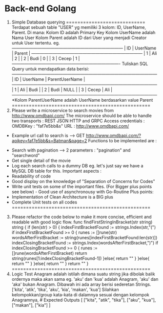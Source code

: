 Back-end Golang 
============================ 
1. Simple Database querying 
============================ 
Terdapat sebuah table "USER" yg memiliki 3 kolom: ID, UserName, Parent. Di mana: Kolom ID adalah Primary Key 
Kolom UserName adalah Nama User 
Kolom Parent adalah ID dari User yang menjadi Creator untuk User tertentu. 
eg. 
—————————————————————————— 
| ID | UserName | Parent | 
—————————————————————————— 
| 1 | Ali | 2 | 
| 2 | Budi | 0 | 
| 3 | Cecep | 1 | 
—————————————————————————- 
Tuliskan SQL Query untuk mendapatkan data berisi: 
—————————————————————————————————— 
| ID | UserName | ParentUserName | 
—————————————————————————————————— 
| 1 | Ali | Budi | 
| 2 | Budi | NULL | 
| 3 | Cecep | Ali | 
—————————————————————————————————— 
*Kolom ParentUserName adalah UserName berdasarkan value Parent 
================================================= 
2. Please write a microservice to search movies from http://www.omdbapi.com/ The microservice should be able to handle two transports : REST JSON HTTP and GRPC Access credentials : 
OMDBKey : "faf7e5bb&s" 
URL : http://www.omdbapi.com/ 
* Example url call to search is --> GET http://www.omdbapi.com/?apikey=faf7e5bb&s=Batman&page=2 Functions to be implemented are : 
- Search with pagination --> 2 parameters : "pagination" and "searchword" 
- Get single detail of the movie 
- Log each search calls to a dummy DB eg. let's just say we have a MySQL DB table for this. Important aspects : 
- Readability of code
- Good display on the knowledge of "Separation of Concerns for Codes" 
- Write unit tests on some of the important files. (For Bigger plus points see below) - Good use of asynchronousy with Go-Routine 
Plus points: 
- Implementation of Clean Architecture is a BIG plus 
- Complete Unit tests on all codes 
================================================= 
3. Please refactor the code below to make it more concise, efficient and readable with good logic flow. func findFirstStringInBracket(str string) string { 
if (len(str) > 0) { 
indexFirstBracketFound := strings.Index(str,"(") 
if indexFirstBracketFound >= 0 { 
runes := []rune(str) 
wordsAfterFirstBracket := string(runes[indexFirstBracketFound:len(str)]) 
indexClosingBracketFound := strings.Index(wordsAfterFirstBracket,")") 
if indexClosingBracketFound >= 0 { 
runes := []rune(wordsAfterFirstBracket) 
return string(runes[1:indexClosingBracketFound-1]) 
}else{ 
return "" 
} 
}else{ 
 return "" 
 } 
}else{ 
return "" 
} 
return "" 
} 
================================================= 
4. Logic Test 
Anagram adalah istilah dimana suatu string jika dibolak balik ordernya maka akan sama eg. 'aku' dan  'kua' adalah Anagram, 'aku' dan 'aka' bukan Anagram. 
Dibawah ini ada array berisi sederetan Strings. 
['kita', 'atik', 'tika', 'aku', 'kia', 'makan', 'kua'] 
Silahkan kelompokkan/group kata-kata di dalamnya sesuai dengan kelompok Anagramnya, # Expected Outputs 
[
 ["kita", "atik", "tika"],  ["aku", "kua"], 
 ["makan"], 
 ["kia"] 
]
